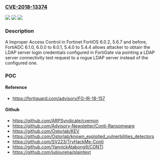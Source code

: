 ### [CVE-2018-13374](https://cve.mitre.org/cgi-bin/cvename.cgi?name=CVE-2018-13374)
![](https://img.shields.io/static/v1?label=Product&message=Fortinet%20FortiOS%2C%20fortiADC&color=blue)
![](https://img.shields.io/static/v1?label=Version&message=n%2Fa&color=blue)
![](https://img.shields.io/static/v1?label=Vulnerability&message=Improper%20Access%20Control&color=brighgreen)

### Description

A Improper Access Control in Fortinet FortiOS 6.0.2, 5.6.7 and before, FortiADC 6.1.0, 6.0.0 to 6.0.1, 5.4.0 to 5.4.4 allows attacker to obtain the LDAP server login credentials configured in FortiGate via pointing a LDAP server connectivity test request to a rogue LDAP server instead of the configured one.

### POC

#### Reference
- https://fortiguard.com/advisory/FG-IR-18-157

#### Github
- https://github.com/ARPSyndicate/cvemon
- https://github.com/Advisory-Newsletter/Conti-Ransomware
- https://github.com/Ostorlab/KEV
- https://github.com/Ostorlab/known_exploited_vulnerbilities_detectors
- https://github.com/SV223/TryHackMe-Conti
- https://github.com/YannickAtabong9/CONTI
- https://github.com/juliourena/plaintext

